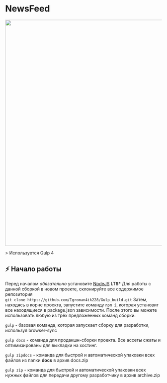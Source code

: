 # NewsFeed

<p align="center">
      <img src="https://i.ibb.co/7S7kqL6/logo.png" width="726">
</p>
> Используется Gulp 4

## :zap: Начало работы
Перед началом *обязательно* установите [NodeJS](https://nodejs.org/en/) **LTS***
Для работы с данной сборкой в новом проекте, склонируйте все содержимое репозитория <br>
`git clone https://github.com/Igroman4ik228/Gulp_build.git`
Затем, находясь в корне проекта, запустите команду `npm i`, которая установит все находящиеся в package.json зависимости.
После этого вы можете использовать любую из трёх предложенных команд сборки: <br>

`gulp` - базовая команда, которая запускает сборку для разработки, используя browser-sync

`gulp docs` - команда для продакшн-сборки проекта. Все ассеты сжаты и оптимизированы для выкладки на хостинг.

`gulp zipdocs` - команда для быстрой и автоматической упаковки всех файлов из папки __docs__ в архив docs.zip

`gulp zip` - команда для быстрой и автоматической упаковки всех нужных файлов для передачи другому разработчику в архив archive.zip